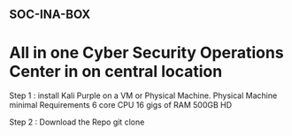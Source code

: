 ##      SOC-INA-BOX
#   All in one Cyber Security Operations Center in on central location

Step 1 : install Kali Purple on a VM or Physical Machine.
   Physical Machine minimal Requirements 
      6 core CPU
      16 gigs of RAM
      500GB HD

Step 2 : Download the Repo
   git clone 
